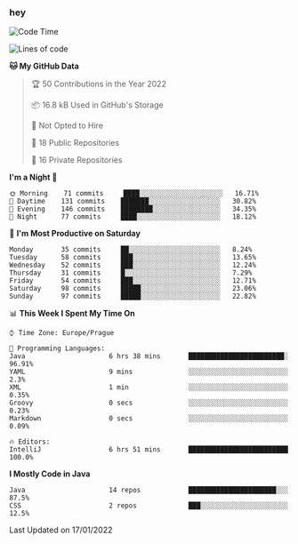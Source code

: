 ### hey

<!--START_SECTION:waka-->
![Code Time](http://img.shields.io/badge/Code%20Time-502%20hrs%2034%20mins-blue)

![Lines of code](https://img.shields.io/badge/From%20Hello%20World%20I%27ve%20Written-100%20Thousand%20lines%20of%20code-blue)

**🐱 My GitHub Data** 

> 🏆 50 Contributions in the Year 2022
 > 
> 📦 16.8 kB Used in GitHub's Storage 
 > 
> 🚫 Not Opted to Hire
 > 
> 📜 18 Public Repositories 
 > 
> 🔑 16 Private Repositories  
 > 
**I'm a Night 🦉** 

```text
🌞 Morning    71 commits     ████░░░░░░░░░░░░░░░░░░░░░   16.71% 
🌆 Daytime    131 commits    ███████░░░░░░░░░░░░░░░░░░   30.82% 
🌃 Evening    146 commits    ████████░░░░░░░░░░░░░░░░░   34.35% 
🌙 Night      77 commits     ████░░░░░░░░░░░░░░░░░░░░░   18.12%

```
📅 **I'm Most Productive on Saturday** 

```text
Monday       35 commits     ██░░░░░░░░░░░░░░░░░░░░░░░   8.24% 
Tuesday      58 commits     ███░░░░░░░░░░░░░░░░░░░░░░   13.65% 
Wednesday    52 commits     ███░░░░░░░░░░░░░░░░░░░░░░   12.24% 
Thursday     31 commits     █░░░░░░░░░░░░░░░░░░░░░░░░   7.29% 
Friday       54 commits     ███░░░░░░░░░░░░░░░░░░░░░░   12.71% 
Saturday     98 commits     █████░░░░░░░░░░░░░░░░░░░░   23.06% 
Sunday       97 commits     █████░░░░░░░░░░░░░░░░░░░░   22.82%

```


📊 **This Week I Spent My Time On** 

```text
⌚︎ Time Zone: Europe/Prague

💬 Programming Languages: 
Java                     6 hrs 38 mins       ████████████████████████░   96.91% 
YAML                     9 mins              ░░░░░░░░░░░░░░░░░░░░░░░░░   2.3% 
XML                      1 min               ░░░░░░░░░░░░░░░░░░░░░░░░░   0.35% 
Groovy                   0 secs              ░░░░░░░░░░░░░░░░░░░░░░░░░   0.23% 
Markdown                 0 secs              ░░░░░░░░░░░░░░░░░░░░░░░░░   0.09%

🔥 Editors: 
IntelliJ                 6 hrs 51 mins       █████████████████████████   100.0%

```

**I Mostly Code in Java** 

```text
Java                     14 repos            ██████████████████████░░░   87.5% 
CSS                      2 repos             ███░░░░░░░░░░░░░░░░░░░░░░   12.5%

```



 Last Updated on 17/01/2022
<!--END_SECTION:waka-->
